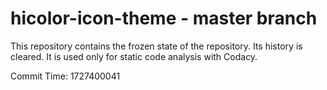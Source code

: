# hicolor-icon-theme - master branch

This repository contains the frozen state of the repository.
Its history is cleared. It is used only for static code
analysis with Codacy.

Commit Time: 1727400041